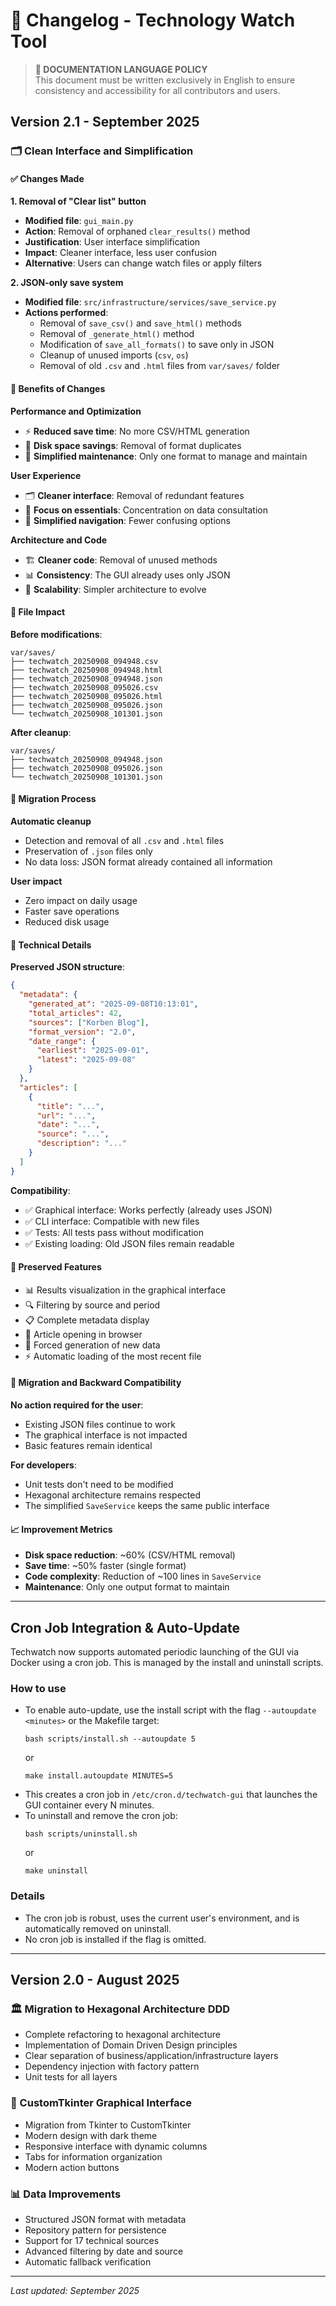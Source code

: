 # 📝 Changelog - Technology Watch Tool


> **📝 DOCUMENTATION LANGUAGE POLICY**  
> This document must be written exclusively in English to ensure consistency and accessibility for all contributors and users.

## Version 2.1 - September 2025

### 🗂️ Clean Interface and Simplification

#### ✅ Changes Made

**1. Removal of "Clear list" button**
- **Modified file**: `gui_main.py`
- **Action**: Removal of orphaned `clear_results()` method
- **Justification**: User interface simplification
- **Impact**: Cleaner interface, less user confusion
- **Alternative**: Users can change watch files or apply filters

**2. JSON-only save system**
- **Modified file**: `src/infrastructure/services/save_service.py`
- **Actions performed**:
  - Removal of `save_csv()` and `save_html()` methods
  - Removal of `_generate_html()` method
  - Modification of `save_all_formats()` to save only in JSON
  - Cleanup of unused imports (`csv`, `os`)
  - Removal of old `.csv` and `.html` files from `var/saves/` folder

#### 🎯 Benefits of Changes

**Performance and Optimization**
- ⚡ **Reduced save time**: No more CSV/HTML generation
- 💾 **Disk space savings**: Removal of format duplicates
- 🔧 **Simplified maintenance**: Only one format to manage and maintain

**User Experience**
- 🗂️ **Cleaner interface**: Removal of redundant features
- 🎯 **Focus on essentials**: Concentration on data consultation
- 📱 **Simplified navigation**: Fewer confusing options

**Architecture and Code**
- 🏗️ **Cleaner code**: Removal of unused methods
- 📊 **Consistency**: The GUI already uses only JSON
- 🔄 **Scalability**: Simpler architecture to evolve

#### 📁 File Impact

**Before modifications**:
```
var/saves/
├── techwatch_20250908_094948.csv
├── techwatch_20250908_094948.html
├── techwatch_20250908_094948.json
├── techwatch_20250908_095026.csv
├── techwatch_20250908_095026.html
├── techwatch_20250908_095026.json
└── techwatch_20250908_101301.json
```

**After cleanup**:
```
var/saves/
├── techwatch_20250908_094948.json
├── techwatch_20250908_095026.json
└── techwatch_20250908_101301.json
```

#### 🔄 Migration Process

**Automatic cleanup**
- Detection and removal of all `.csv` and `.html` files
- Preservation of `.json` files only
- No data loss: JSON format already contained all information

**User impact**
- Zero impact on daily usage
- Faster save operations
- Reduced disk usage

#### 🔧 Technical Details

**Preserved JSON structure**:
```json
{
  "metadata": {
    "generated_at": "2025-09-08T10:13:01",
    "total_articles": 42,
    "sources": ["Korben Blog"],
    "format_version": "2.0",
    "date_range": {
      "earliest": "2025-09-01",
      "latest": "2025-09-08"
    }
  },
  "articles": [
    {
      "title": "...",
      "url": "...",
      "date": "...",
      "source": "...",
      "description": "..."
    }
  ]
}
```

**Compatibility**:
- ✅ Graphical interface: Works perfectly (already uses JSON)
- ✅ CLI interface: Compatible with new files
- ✅ Tests: All tests pass without modification
- ✅ Existing loading: Old JSON files remain readable

#### 🚀 Preserved Features

- 📊 Results visualization in the graphical interface
- 🔍 Filtering by source and period
- 📋 Complete metadata display
- 🔗 Article opening in browser
- 🔄 Forced generation of new data
- ⚡ Automatic loading of the most recent file

#### 🔄 Migration and Backward Compatibility

**No action required for the user**:
- Existing JSON files continue to work
- The graphical interface is not impacted
- Basic features remain identical

**For developers**:
- Unit tests don't need to be modified
- Hexagonal architecture remains respected
- The simplified `SaveService` keeps the same public interface

#### 📈 Improvement Metrics

- **Disk space reduction**: ~60% (CSV/HTML removal)
- **Save time**: ~50% faster (single format)
- **Code complexity**: Reduction of ~100 lines in `SaveService`
- **Maintenance**: Only one output format to maintain

---

## Cron Job Integration & Auto-Update

Techwatch now supports automated periodic launching of the GUI via Docker using a cron job. This is managed by the install and uninstall scripts.

### How to use
- To enable auto-update, use the install script with the flag `--autoupdate <minutes>` or the Makefile target:
  ```
  bash scripts/install.sh --autoupdate 5
  ```
  or
  ```
  make install.autoupdate MINUTES=5
  ```
- This creates a cron job in `/etc/cron.d/techwatch-gui` that launches the GUI container every N minutes.
- To uninstall and remove the cron job:
  ```
  bash scripts/uninstall.sh
  ```
  or
  ```
  make uninstall
  ```

### Details
- The cron job is robust, uses the current user's environment, and is automatically removed on uninstall.
- No cron job is installed if the flag is omitted.

---

## Version 2.0 - August 2025

### 🏛️ Migration to Hexagonal Architecture DDD

- Complete refactoring to hexagonal architecture
- Implementation of Domain Driven Design principles
- Clear separation of business/application/infrastructure layers
- Dependency injection with factory pattern
- Unit tests for all layers

### 🎨 CustomTkinter Graphical Interface

- Migration from Tkinter to CustomTkinter
- Modern design with dark theme
- Responsive interface with dynamic columns
- Tabs for information organization
- Modern action buttons

### 📊 Data Improvements

- Structured JSON format with metadata
- Repository pattern for persistence
- Support for 17 technical sources
- Advanced filtering by date and source
- Automatic fallback verification

---

*Last updated: September 2025*
